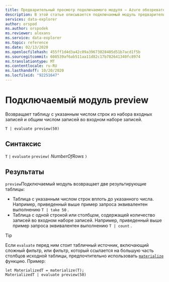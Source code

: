 ```yaml
---
title: Предварительный просмотр подключаемого модуля — Azure обозреватель данных | Документация Майкрософт
description: В этой статье описывается подключаемый модуль предварительной версии в Azure обозреватель данных.
services: data-explorer
author: orspod
ms.author: orspodek
ms.reviewer: alexans
ms.service: data-explorer
ms.topic: reference
ms.date: 02/13/2020
ms.openlocfilehash: 455ff1d4d3a42c09a39673028405d51b7acd1f5b
ms.sourcegitcommit: 608539af6ab511aa11d82c17b782641340fc8974
ms.translationtype: MT
ms.contentlocale: ru-RU
ms.lasthandoff: 10/20/2020
ms.locfileid: "92251647"
---
```

# <a name="preview-plugin"></a>Подключаемый модуль preview

Возвращает таблицу с указанным числом строк из набора входных записей и общим числом записей во входном наборе записей.

```kusto
T | evaluate preview(50)
```

## <a name="syntax"></a>Синтаксис

`T` `|` `evaluate` `preview(` *NumberOfRows* `)`

## <a name="returns"></a>Результаты

`preview`Подключаемый модуль возвращает две результирующие таблицы:
* Таблица с указанным числом строк вплоть до указанного числа.
  Например, приведенный выше пример запроса эквивалентен выполнению `T | take 50` .
* Таблица с одной строкой или столбцом, содержащей количество записей во входном наборе записей.
  Например, приведенный выше пример запроса эквивалентен выполнению `T | count` .

> [!TIP]
> Если `evaluate` перед ним стоит табличный источник, включающий сложный фильтр, или фильтр, который ссылается на большую часть столбцов исходной таблицы, предпочтительно использовать [`materialize`](materializefunction.md) функцию. Пример:

```kusto
let MaterializedT = materialize(T);
MaterializedT | evaluate preview(50)
```